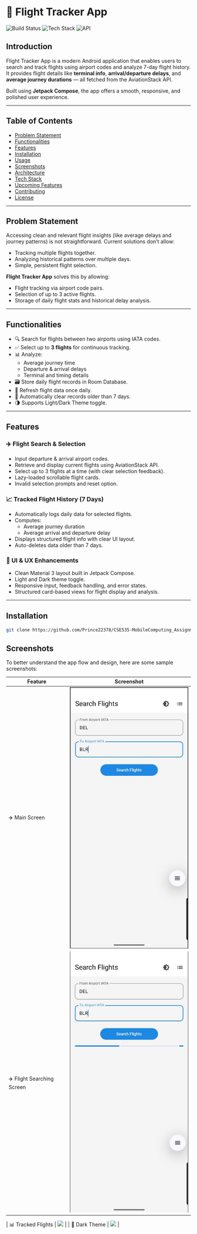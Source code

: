 # 🛫 Flight Tracker App

![Build Status](https://img.shields.io/badge/build-passing-brightgreen)
![Tech Stack](https://img.shields.io/badge/Mobile-Jetpack%20Compose-blueviolet)
![API](https://img.shields.io/badge/API-AviationStack-orange)

## Introduction

Flight Tracker App is a modern Android application that enables users to search and track flights using airport codes and analyze 7-day flight history. It provides flight details like **terminal info**, **arrival/departure delays**, and **average journey durations** — all fetched from the AviationStack API.

Built using **Jetpack Compose**, the app offers a smooth, responsive, and polished user experience.

---

## Table of Contents
- [Problem Statement](#problem-statement)
- [Functionalities](#functionalities)
- [Features](#features)
- [Installation](#installation)
- [Usage](#usage)
- [Screenshots](#screenshots)
- [Architecture](#architecture)
- [Tech Stack](#tech-stack)
- [Upcoming Features](#upcoming-features)
- [Contributing](#contributing)
- [License](#license)

---

## Problem Statement

Accessing clean and relevant flight insights (like average delays and journey patterns) is not straightforward. Current solutions don’t allow:
- Tracking multiple flights together.
- Analyzing historical patterns over multiple days.
- Simple, persistent flight selection.

**Flight Tracker App** solves this by allowing:
- Flight tracking via airport code pairs.
- Selection of up to 3 active flights.
- Storage of daily flight stats and historical delay analysis.

---

## Functionalities

- 🔍 Search for flights between two airports using IATA codes.
- ✅ Select up to **3 flights** for continuous tracking.
- 📊 Analyze:
  - Average journey time
  - Departure & arrival delays
  - Terminal and timing details
- 🗃️ Store daily flight records in Room Database.
- 🔁 Refresh flight data once daily.
- 🧹 Automatically clear records older than 7 days.
- 🌗 Supports Light/Dark Theme toggle.

---

## Features

### ✈️ Flight Search & Selection
- Input departure & arrival airport codes.
- Retrieve and display current flights using AviationStack API.
- Select up to 3 flights at a time (with clear selection feedback).
- Lazy-loaded scrollable flight cards.
- Invalid selection prompts and reset option.

### 📈 Tracked Flight History (7 Days)
- Automatically logs daily data for selected flights.
- Computes:
  - Average journey duration
  - Average arrival and departure delay
- Displays structured flight info with clear UI layout.
- Auto-deletes data older than 7 days.

### 🎨 UI & UX Enhancements
- Clean Material 3 layout built in Jetpack Compose.
- Light and Dark theme toggle.
- Responsive input, feedback handling, and error states.
- Structured card-based views for flight display and analysis.

---

## Installation

```bash
git clone https://github.com/Prince22378/CSE535-MobileComputing_Assignments.git
```


## Screenshots

To better understand the app flow and design, here are some sample screenshots:

| Feature | Screenshot |
|--------|------------|
| ✈️ Main Screen | ![](Screenshots/MainScreen1.jpg) |
| ✈️ Flight Searching Screen| ![](Screenshots/Searching%20Screen.jpg) |

| 📊 Tracked Flights | ![](screenshots/tracked_flights.png) |
| 🌙 Dark Theme | ![](screenshots/dark_mode.png) |
